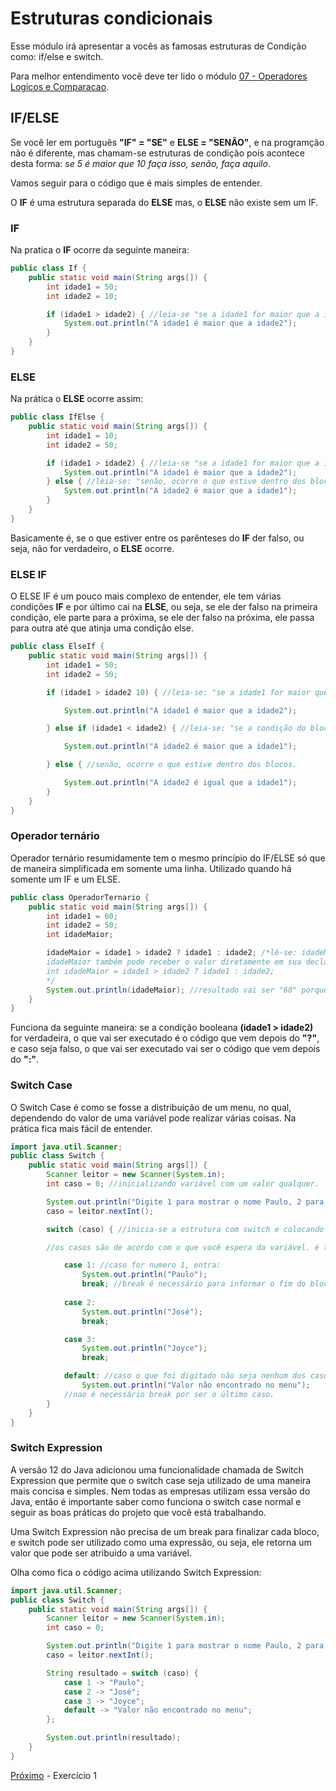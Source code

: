 <h1>Estruturas condicionais</h1>
Esse módulo irá apresentar a vocês as famosas estruturas de Condição como: if/else e switch.

Para melhor entendimento você deve ter lido o módulo <a href="https://github.com/paulorievrs/java4noobs/blob/master/3%20-%20B%C3%A1sico/07-OperadoresLogicos-e-Comparacao.md">07 - Operadores Logicos e Comparacao</a>.

<h2>IF/ELSE</h2>

Se você ler em português **"IF" = "SE"** e **ELSE = "SENÃO"**, e na programção não é diferente, mas chamam-se estruturas de condição pois acontece desta forma: *se 5 é maior que 10 faça isso, senão, faça aquilo*.

Vamos seguir para o código que é mais simples de entender.

O **IF** é uma estrutura separada do **ELSE** mas, o **ELSE** não existe sem um IF.

<h3>IF</h3>

Na pratica o **IF** ocorre da seguinte maneira:

```java
public class If {
    public static void main(String args[]) {
        int idade1 = 50;
        int idade2 = 10;

        if (idade1 > idade2) { //leia-se "se a idade1 for maior que a idade2, ocorre o que estiver entre os blocos de chaves".
            System.out.println("A idade1 é maior que a idade2");
        }
    }
}
```

<h3>ELSE</h3>

Na prática o **ELSE** ocorre assim:

```java
public class IfElse {
    public static void main(String args[]) {
        int idade1 = 10;
        int idade2 = 50;

        if (idade1 > idade2) { //leia-se "se a idade1 for maior que a idade2, ocorre o que estiver entre os blocos de chaves".
            System.out.println("A idade1 é maior que a idade2");
        } else { //leia-se: "senão, ocorre o que estive dentro dos blocos".
            System.out.println("A idade2 é maior que a idade1");
        }
    }
}
```
Basicamente é, se o que estiver entre os parênteses do **IF** der falso, ou seja, não for verdadeiro, o **ELSE** ocorre.


<h3>ELSE IF</h3>

O ELSE IF é um pouco mais complexo de entender, ele tem várias condições **IF** e por último cai na **ELSE**, ou seja, se ele der falso na primeira condição, ele parte para a próxima, se ele der falso na próxima, ele passa para outra até que atinja uma condição else.


```java
public class ElseIf {
    public static void main(String args[]) {
        int idade1 = 50;
        int idade2 = 50;

        if (idade1 > idade2 10) { //leia-se: "se a idade1 for maior que a idade2, ocorre o que estiver entre os blocos de chaves".

            System.out.println("A idade1 é maior que a idade2");

        } else if (idade1 < idade2) { //leia-se: "se a condição do bloco anterior não foi satisfeita, E se a idade1 for menor que idade2, ocorre o que tiver dentro das chaves".

            System.out.println("A idade2 é maior que a idade1");

        } else { //senão, ocorre o que estive dentro dos blocos.

            System.out.println("A idade2 é igual que a idade1");
        }
    }
}
```

<h3>Operador ternário</h3>
Operador ternário resumidamente tem o mesmo princípio do IF/ELSE só que de maneira simplificada em somente uma linha. Utilizado quando há somente um IF e um ELSE.

```java
public class OperadorTernario {
    public static void main(String args[]) {
        int idade1 = 60;
        int idade2 = 50;
        int idadeMaior;

        idadeMaior = idade1 > idade2 ? idade1 : idade2; /*lê-se: idadeMaior vai receber o valor de idade1 se a condição for verdadeira, caso contrário idadeMaior vai receber o valor de idade2
        idadeMaior também pode receber o valor diretamente em sua declaração, exemplo:
        int idadeMaior = idade1 > idade2 ? idade1 : idade2;
        */
        System.out.println(idadeMaior); //resultado vai ser "60" porque idade1(60) é maior que idade2(50).
    }
}
```
Funciona da seguinte maneira: se a condição booleana <strong>(idade1 > idade2)</strong> for verdadeira, o que vai ser executado é o código que vem depois do <strong>"?"</strong>, e caso seja falso, o que vai ser executado vai ser o código que vem depois do <strong>":"</strong>.

<h3>Switch Case</h3>
O Switch Case é como se fosse a distribuição de um menu, no qual, dependendo do valor de uma variável pode realizar várias coisas. Na prática fica mais fácil de entender.

```java
import java.util.Scanner;
public class Switch {
    public static void main(String args[]) {
        Scanner leitor = new Scanner(System.in);
        int caso = 0; //inicializando variável com um valor qualquer.

        System.out.println("Digite 1 para mostrar o nome Paulo, 2 para mostrar o nome José, e 3 para mostrar o nome Joyce");
        caso = leitor.nextInt();

        switch (caso) { //inicia-se a estrutura com switch e colocando a variável que quer olhar na frente.

        //os casos são de acordo com o que você espera da variável. é testado cada caso verificando se é compativel com o que foi digitado.

            case 1: //caso for numero 1, entra:
                System.out.println("Paulo");
                break; //break é necessário para informar o fim do bloco do caso.
            
            case 2:
                System.out.println("José");
                break;

            case 3: 
                System.out.println("Joyce");
                break;

            default: //caso o que foi digitado não seja nenhum dos casos que definiu o default é acionado. Ele não é necessário.
                System.out.println("Valor não encontrado no menu");
            //nao é necessário break por ser o último caso.
        }
    }
}

```

###  Switch Expression

A versão 12 do Java adicionou uma funcionalidade chamada de Switch Expression que permite que o switch case seja utilizado de uma maneira mais concisa e simples. Nem todas as empresas utilizam essa versão do Java, então é importante saber como funciona o switch case normal e seguir as boas práticas do projeto que você está trabalhando.

Uma Switch Expression não precisa de um break para finalizar cada bloco, e switch pode ser utilizado como uma expressão, ou seja, ele retorna um valor que pode ser atribuido a uma variável.

Olha como fica o código acima utilizando Switch Expression:

```java
import java.util.Scanner;
public class Switch {
    public static void main(String args[]) {
        Scanner leitor = new Scanner(System.in);
        int caso = 0;

        System.out.println("Digite 1 para mostrar o nome Paulo, 2 para mostrar o nome José, e 3 para mostrar o nome Joyce");
        caso = leitor.nextInt();

        String resultado = switch (caso) {
            case 1 -> "Paulo";
            case 2 -> "José";
            case 3 -> "Joyce";
            default -> "Valor não encontrado no menu";
        };

        System.out.println(resultado);
    }
}
```

[Próximo](./09-Exercicio1.md) - Exercício 1